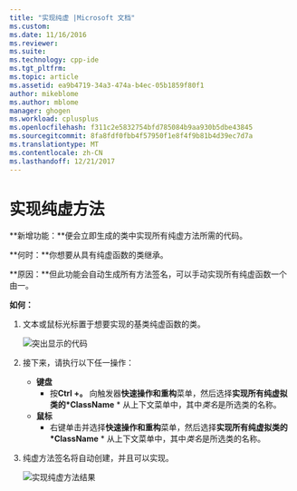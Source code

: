 ```yaml
---
title: "实现纯虚 |Microsoft 文档"
ms.custom: 
ms.date: 11/16/2016
ms.reviewer: 
ms.suite: 
ms.technology: cpp-ide
ms.tgt_pltfrm: 
ms.topic: article
ms.assetid: ea9b4719-34a3-474a-b4ec-05b1859f80f1
author: mikeblome
ms.author: mblome
manager: ghogen
ms.workload: cplusplus
ms.openlocfilehash: f311c2e5832754bfd785084b9aa930b5dbe43845
ms.sourcegitcommit: 8fa8fdf0fbb4f57950f1e8f4f9b81b4d39ec7d7a
ms.translationtype: MT
ms.contentlocale: zh-CN
ms.lasthandoff: 12/21/2017
---
```

# <a name="implement-pure-virtuals"></a>实现纯虚方法
**新增功能：**便会立即生成的类中实现所有纯虚方法所需的代码。 

**何时：**你想要从具有纯虚函数的类继承。  

**原因：**但此功能会自动生成所有方法签名，可以手动实现所有纯虚函数一个由一。

**如何：**

1. 文本或鼠标光标置于想要实现的基类纯虚函数的类。

   ![突出显示的代码](images/virtuals_highlight.png)

1. 接下来，请执行以下任一操作：
   * **键盘**
     * 按**Ctrl +。** 向触发器**快速操作和重构**菜单，然后选择**实现所有纯虚拟类的*ClassName** * 从上下文菜单中，其中*类名*是所选类的名称。
   * **鼠标**
     * 右键单击并选择**快速操作和重构**菜单，然后选择**实现所有纯虚拟类的*ClassName** * 从上下文菜单中，其中*类名*是所选类的名称。

1. 纯虚方法签名将自动创建，并且可以实现。

   ![实现纯虚方法结果](images/virtuals_result.png)
